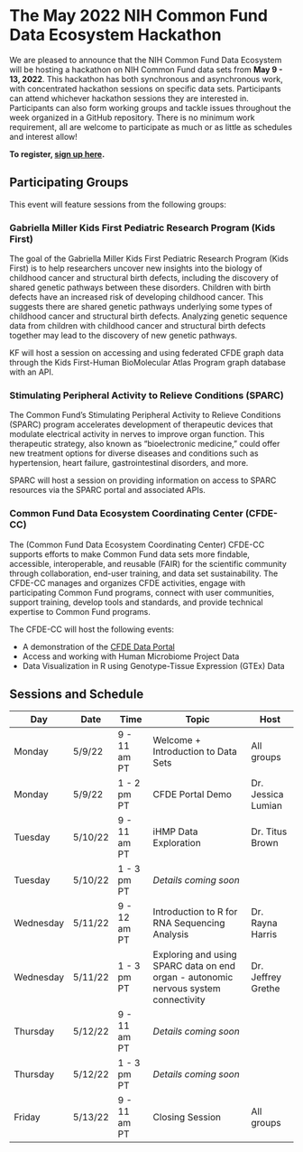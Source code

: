 # The May 2022 NIH Common Fund Data Ecosystem Hackathon

We are pleased to announce that the NIH Common Fund Data Ecosystem will be hosting a hackathon on NIH Common Fund data sets from **May 9 - 13, 2022**. This hackathon has both synchronous and asynchronous work, with concentrated hackathon sessions on specific data sets. Participants can attend whichever hackathon sessions they are interested in. Participants can also form working groups and tackle issues throughout the week organized in a GitHub repository. There is no minimum work requirement, all are welcome to participate as much or as little as schedules and interest allow!

**To register, [sign up here](https://www.nih-cfde.org/events/may-2022-hackathon/).**

## Participating Groups

This event will feature sessions from the following groups:

### Gabriella Miller Kids First Pediatric Research Program (Kids First) 

The goal of the Gabriella Miller Kids First Pediatric Research Program (Kids First) is to help researchers uncover new insights into the biology of childhood cancer and structural birth defects, including the discovery of shared genetic pathways between these disorders. Children with birth defects have an increased risk of developing childhood cancer. This suggests there are shared genetic pathways underlying some types of childhood cancer and structural birth defects. Analyzing genetic sequence data from children with childhood cancer and structural birth defects together may lead to the discovery of new genetic pathways.

KF will host a session on accessing and using federated CFDE graph data through the Kids First-Human BioMolecular Atlas Program graph database with an API.

### Stimulating Peripheral Activity to Relieve Conditions (SPARC)

The Common Fund’s Stimulating Peripheral Activity to Relieve Conditions (SPARC) program accelerates development of therapeutic devices that modulate electrical activity in nerves to improve organ function. This therapeutic strategy, also known as “bioelectronic medicine,” could offer new treatment options for diverse diseases and conditions such as hypertension, heart failure, gastrointestinal disorders, and more.

SPARC will host a session on providing information on access to SPARC resources via the SPARC portal and associated APIs.

### Common Fund Data Ecosystem Coordinating Center (CFDE-CC)

The (Common Fund Data Ecosystem Coordinating Center) CFDE-CC supports efforts to make Common Fund data sets more findable, accessible, interoperable, and reusable (FAIR) for the scientific community through collaboration, end-user training, and data set sustainability. The CFDE-CC manages and organizes CFDE activities, engage with participating Common Fund programs, connect with user communities, support training, develop tools and standards, and provide technical expertise to Common Fund programs. 

The CFDE-CC will host the following events:

- A demonstration of the [CFDE Data Portal](https://app.nih-cfde.org/)
- Access and working with Human Microbiome Project Data 
- Data Visualization in R using Genotype-Tissue Expression (GTEx) Data

## Sessions and Schedule

| Day | Date | Time | Topic | Host |
| --- | --- | --- | --- | --- |
| Monday | 5/9/22 | 9 - 11 am PT | Welcome + Introduction to Data Sets | All groups |
| Monday | 5/9/22 | 1 - 2 pm PT | CFDE Portal Demo | Dr. Jessica Lumian |
| Tuesday | 5/10/22 | 9 - 11 am PT | iHMP Data Exploration | Dr. Titus Brown |
| Tuesday | 5/10/22 | 1 - 3 pm PT | _Details coming soon_ |  |
| Wednesday | 5/11/22 | 9 - 12 am PT | Introduction to R for RNA Sequencing Analysis | Dr. Rayna Harris |
| Wednesday | 5/11/22 | 1 - 3 pm PT | Exploring and using SPARC data on end organ - autonomic nervous system connectivity | Dr. Jeffrey Grethe |
| Thursday | 5/12/22 | 9 - 11 am PT | _Details coming soon_ |   |
| Thursday | 5/12/22 | 1 - 3 pm PT | _Details coming soon_ |   |
| Friday | 5/13/22 | 9 - 11 am PT | Closing Session  | All groups |

